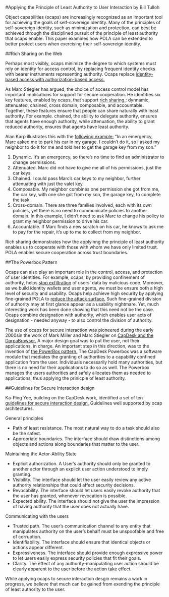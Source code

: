 #Applying the Principle of Least Authority to User Interaction
by Bill Tulloh

Object capabilities (ocaps) are increasingly recognized as an important tool for achieving the goals of self-sovereign identity. Many of the principles of self-sovereign identity, such as minimization and protection, can best be achieved through the disciplined pursuit of the principle of least authority that ocaps enable. This paper examines how POLA can be extended to better protect users when exercising their self-sovereign identity.

##Rich Sharing on the Web

Perhaps most visibly, ocaps minimize the degree to which systems must rely on identity for access control, by replacing frequent identity checks with bearer instruments representing authority. Ocaps replace [identity-based access with authorization-based access.](http://www.hpl.hp.com/techreports/2009/HPL-2009-30) 

As Marc Stiegler has argued, the choice of access control model has important implications for support for secure cooperation. He identifies six key features, enabled by ocaps, that support [rich sharing.](http://www.hpl.hp.com/techreports/2009/HPL-2009-169.pdf): dynnamic, attenuated, chained, cross domain, composable, and accountable. Together, these features ensure that people can share naturally with least authority. For example. chained, the ability to delegate authority, ensures that agents have enough authority, while attenuation, the ability to grant reduced authority, ensures that agents have least authority. 

Alan Karp illustrates this with the [following example:](https://alanhkarp.com/publications/Access-Control-for-IoT.pdf) “In an emergency, Marc asked me to park his car in my garage. I couldn’t do it, so I asked my neighbor to do it for me and told her to get the garage key from my son.”
1. Dynamic. It’s an emergency, so there’s no time to find an administrator to change permissions.
2. Attenuated. Marc did not have to give me all of his permissions, just the car keys.
3. Chained. I could pass Marc’s car keys to my neighbor, further attenuating with just the valet key. 
4. Composable. My neighbor combines one permission she got from me, the car key, with one she got from my son, the garage key, to complete the task.
5. Cross-domain. There are three families involved, each with its own policies, yet there is no need to communicate policies to another domain. In this example, I didn’t need to ask Marc to change his policy to grant my neighbor permission to drive his car.
6. Accountable. If Marc finds a new scratch on his car, he knows to ask me to pay for the repair, it’s up to me to collect from my neighbor.

Rich sharing demonstrates how the applyinng the principle of least authority enables us to cooperate with those with whom we have only limited trust. POLA enables secure cooperation across trust boundaries. 

##The Powerbox Pattern

Ocaps can also play an important role in the control, access, and protection of user identities. For example, ocaps, by providing confinement of authority, helps [stop exfiltration](https://www.youtube.com/watch?v=pig-sIS8_Wc) of users' data by malicious code. Moreover, as we build identity wallets and user agents, we must be ensure both a high level of security and usability. Ocaps help achieve high security by applying fine-grained POLA to [reduce the attack surface.](https://www.youtube.com/watch?v=wQHjITxQX0g&t=0s&index=20&list=PLKr-mvz8uvUgybLg53lgXSeLOp4BiwvB2) Such fine-grained division of authority may at first glance appear as a usability nightmare. Yet, much interesting work has been done showing that this need not be the case. Ocaps combine designation with authority, which enables user acts of designation - needed anyway - to also control the division of authority. 

The use of ocaps for secure interaction was pioneered during the early 2000sin the work of Mark Miller and Marc Stiegler on [CapDesk and the DarpaBrowser.](http://www.combex.com/papers/darpa-report/html/) A major design goal was to put the user, not their applications, in charge. An important step in this direction, was to the invention of [the PowerBox pattern.](http://www.hpl.hp.com/techreports/2006/HPL-2006-116.html) The CapDesk Powerbox was a software module that mediates the granting of authorities to a capability confined application from the user. Individuals necessarily hold many authorities, but there is no need for their applications to do so as well. The Powerbox manages the users authorities and safely allocates them as needed to applications, thus applying the prinicple of least authority. 

##Guidelines for Secure Interaction design

Ka-Ping Yee, building on the CapDesk work, identified a set of ten [guidelines for secure interaction design.](http://people.cs.vt.edu/~kafura/cs6204/Readings/Usability/AliigningSecurityUsability.pdf) Guidelines well supported by ocap architectures.

General principles
* Path of least resistance. The most natural way to do a task should also be the safest.
* Appropriate boundaries. The interface should draw distinctions among objects and actions along boundaries that matter to the user.

Maintaining the Actor-Ability State
* Explicit authorization. A User’s authority should only be granted to another actor through an explicit user action understood to imply granting.
* Visibility. The interface should let the user easily review any active authority relationships that could affect security decisions.
* Revocability. The interface should let users easily revoke authority that the user has granted, whenever revocation is possible.
* Expected ability. The interface should not give the user the impression of having authority that the user does not actually have.

Communicating with the users
* Trusted path. The user’s communication channel to any entity that manipulates authority on the user’s behalf must be unspoofable and free of corruption.
* Identifiability. The interface should ensure that identical objects or actions appear different.
* Expressiveness. The interface should provide enough expressive power to let users easily express security policies that fit their goals.
* Clarity. The effect of any authority-manipulating user action should be clearly apparent to the user before the action take effect.

While applying ocaps to secure interaction desgin remains a work in progress, we believe that much can be gained from exending the principle of least authority to the user.  
